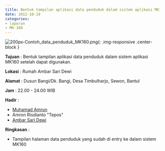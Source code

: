 ```yaml
---
title: Bentuk tampilan aplikasi data penduduk dalam sistem aplikasi MK160 setelah dapat digunakan.
date: 2012-10-19
categories:
- laporan
- MK-160
---
```


![200px-Contoh_data_penduduk_MK160.png](/uploads/200px-Contoh_data_penduduk_MK160.png){: .img-responsive .center-block }

**Tujuan** : Bentuk tampilan aplikasi data penduduk dalam sistem aplikasi MK160 setelah dapat digunakan.

**Lokasi** : Rumah Ambar Sari Dewi 

**Alamat** : Dusun Bangi/Dk. Bangi, Desa Timbulharjo, Sewon, Bantul 

**Jam** : 22.00 - 24.00 WIB   

**Hadir** : 
* [Muhamad Amrun](http://wiki.ciptamedia.org/wiki/Muhamad_Amrun)
* Amron Risdianto "Tepos"
* [Ambar Sari Dewi](http://wiki.ciptamedia.org/wiki/Ambar_Sari_Dewi)

**Ringkasan** : 
* Tampilan halaman data penduduk yang sudah di entry ke dalam sistem MK160
